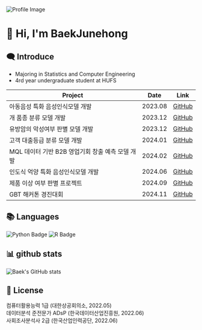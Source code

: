 <img src="https://capsule-render.vercel.app/api?type=soft&color=76819C&height=80&section=header&text=Baek's%20GihHub&fontSize=40&fontAlign=20" alt="Profile Image">
<h1>👋 Hi, I'm BaekJunehong</h1>

<h2>🗨 Introduce</h2>

- Majoring in Statistics and Computer Engineering
- 4rd year undergraduate student at HUFS

| Project                                          | Date      | Link                           |
|---------------------------------------------------|-----------|--------------------------------|
| 아동음성 특화 음성인식모델 개발                   | 2023.08   | [GitHub](https://github.com/BaekJunehong/snail)                   |
| 개 품종 분류 모델 개발                             | 2023.12   | [GitHub](https://github.com/BaekJunehong/DataSeminar_project)                  |
| 유방암의 악성여부 판별 모델 개발                  | 2023.12   | [GitHub](https://github.com/BaekJunehong/DataMining_project)                   |
| 고객 대출등급 분류 모델 개발                      | 2024.01   | [GitHub](https://github.com/BaekJunehong/Dacon/tree/main/%EA%B3%A0%EA%B0%9D%20%EB%8C%80%EC%B6%9C%EB%93%B1%EA%B8%89%20%EB%B6%84%EB%A5%98)                   |
| MQL 데이터 기반 B2B 영업기회 창출 예측 모델 개발  | 2024.02   | [GitHub](https://github.com/BaekJunehong/LG_Aimers_4th)                   |
| 인도식 억양 특화 음성인식모델 개발                | 2024.06   | [GitHub](https://github.com/BaekJunehong/INTOENG)                   |
| 제품 이상 여부 판별 프로젝트                       | 2024.09   | [GitHub](https://github.com/BaekJunehong/Lg_aimers5)                   |
| GBT 해커톤 경진대회                               | 2024.11   | [GitHub](https://github.com/BaekJunehong/GBT_hackerton)                   |



<h2>📚 Languages</h2>

![Python Badge](https://img.shields.io/badge/Python-3776AB?style=flat&logo=Python&logoColor=white)
![R Badge](https://img.shields.io/badge/R-276DC3?style=flat&logo=R&logoColor=white)

<h2>📊 github stats</h2>

![Baek's GitHub stats](https://github-readme-stats.vercel.app/api?username=BaekJUnehong&theme=moltack&show_icons=true)

<h2>🎫 License</h2>  

컴퓨터활용능력 1급 (대한상공회의소, 2022.05)    
데이터분석 준전문가 ADsP (한국데이터산업진흥원, 2022.06)    
사회조사분석사 2급 (한국산업인력공단, 2022.06)    
